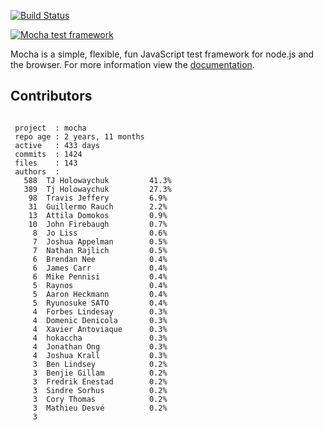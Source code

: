  [![Build Status](https://secure.travis-ci.org/visionmedia/mocha.png)](http://travis-ci.org/visionmedia/mocha)

  [![Mocha test framework](http://f.cl.ly/items/3l1k0n2A1U3M1I1L210p/Screen%20Shot%202012-02-24%20at%202.21.43%20PM.png)](http://visionmedia.github.io/mocha)

  Mocha is a simple, flexible, fun JavaScript test framework for node.js and the browser. For more information view the [documentation](http://visionmedia.github.io/mocha).

## Contributors

```

 project  : mocha
 repo age : 2 years, 11 months
 active   : 433 days
 commits  : 1424
 files    : 143
 authors  :
   588	TJ Holowaychuk         41.3%
   389	Tj Holowaychuk         27.3%
    98	Travis Jeffery         6.9%
    31	Guillermo Rauch        2.2%
    13	Attila Domokos         0.9%
    10	John Firebaugh         0.7%
     8	Jo Liss                0.6%
     7	Joshua Appelman        0.5%
     7	Nathan Rajlich         0.5%
     6	Brendan Nee            0.4%
     6	James Carr             0.4%
     6	Mike Pennisi           0.4%
     5	Raynos                 0.4%
     5	Aaron Heckmann         0.4%
     5	Ryunosuke SATO         0.4%
     4	Forbes Lindesay        0.3%
     4	Domenic Denicola       0.3%
     4	Xavier Antoviaque      0.3%
     4	hokaccha               0.3%
     4	Jonathan Ong           0.3%
     4	Joshua Krall           0.3%
     3	Ben Lindsey            0.2%
     3	Benjie Gillam          0.2%
     3	Fredrik Enestad        0.2%
     3	Sindre Sorhus          0.2%
     3	Cory Thomas            0.2%
     3	Mathieu Desvé          0.2%
     3